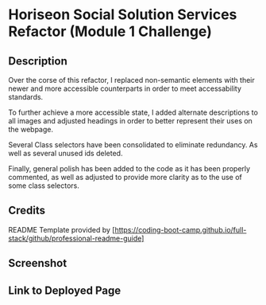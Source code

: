 # Horiseon Social Solution Services Refactor (Module 1 Challenge)

## Description

Over the corse of this refactor, I replaced non-semantic elements with their newer and more accessible counterparts in order to meet accessability standards.

To further achieve a more accessible state, I added alternate descriptions to all images and adjusted headings in order to better represent their uses on the webpage.

Several Class selectors have been consolidated to eliminate redundancy. As well as several unused ids deleted.

Finally, general polish has been added to the code as it has been properly commented, as well as adjusted to provide more clarity as to the use of some class selectors.

## Credits

README Template provided by [https://coding-boot-camp.github.io/full-stack/github/professional-readme-guide]

## Screenshot



## Link to Deployed Page


